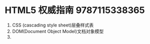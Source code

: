 # HTML5 权威指南 9787115338365

1. CSS (cascading style sheet)层叠样式表
2. DOM(Document Object Model)文档对象模型
3. 
